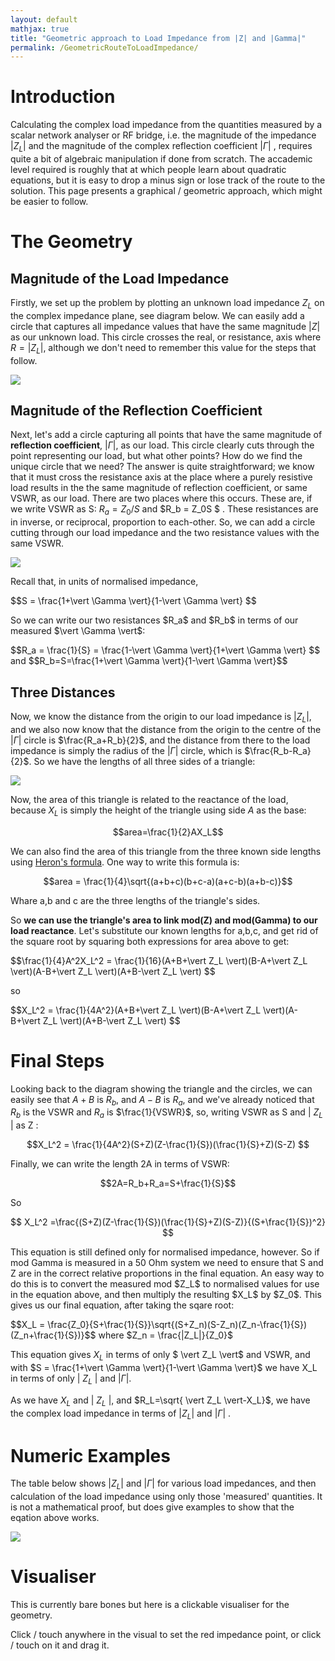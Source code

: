 ```yaml
---
layout: default
mathjax: true
title: "Geometric approach to Load Impedance from |Z| and |Gamma|"
permalink: /GeometricRouteToLoadImpedance/
---
```


# Introduction
Calculating the complex load impedance from the quantities measured by a scalar network analyser or RF bridge, i.e. the magnitude of the impedance $\vert Z_L \vert$ and the magnitude of the complex reflection coefficient $\vert \Gamma \vert$ , requires quite a bit of algebraic manipulation if done from scratch. The accademic level required is roughly that at which people learn about quadratic equations, but it is easy to drop a minus sign or lose track of the route to the solution. This page presents a graphical / geometric approach, which might be easier to follow.

# The Geometry
## Magnitude of the Load Impedance
Firstly, we set up the problem by plotting an unknown load impedance $Z_L$ on the complex impedance plane, see diagram below. We can easily add a circle that captures all impedance values that have the same magnitude $\vert Z \vert$ as our unknown load. This circle crosses the real, or resistance, axis where $R = \vert Z_L \vert$, although we don't need to remember this value for the steps that follow.

<img src='https://g1ojs.github.io/G1OJS-MR300-SARK100-Firmware/assets/img/GeometricRouteModZ.PNG'>

## Magnitude of the Reflection Coefficient
Next, let's add a circle capturing all points that have the same magnitude of **reflection coefficient**,  $\vert \Gamma \vert$, as our load. This circle clearly cuts through the point representing our load, but what other points? How do we find the unique circle that we need? The answer is quite straightforward; we know that it must cross the resistance axis at the place where a purely resistive load results in the the same magnitude of reflection coefficient, or same VSWR, as our load. There are two places where this occurs. These are, if we write VSWR as S: $R_a = Z_0/S$ and $R_b = Z_0S $ . These resistances are in inverse, or reciprocal, proportion to each-other. So, we can add a circle cutting through our load impedance and the two resistance values with the same VSWR.

<img src='https://g1ojs.github.io/G1OJS-MR300-SARK100-Firmware/assets/img/GeometricRouteModGamma.PNG'>

<p>Recall that, in units of normalised impedance, </p>

<div class='equation'>
$$S = \frac{1+\vert \Gamma \vert}{1-\vert \Gamma \vert} $$
</div>
<div style='clear:both;'></div>

<p>So we can write our two resistances $R_a$ and $R_b$ in terms of our measured  $\vert \Gamma \vert$:</p>

<div class='equation'>
$$R_a = \frac{1}{S} = \frac{1-\vert \Gamma \vert}{1+\vert \Gamma \vert} $$ and $$R_b=S=\frac{1+\vert \Gamma \vert}{1-\vert \Gamma \vert}$$ 
</div>
<div style='clear:both;'></div>

## Three Distances

Now, we know the distance from the origin to our load impedance is $\vert Z_L \vert$, and we also now know that the distance from the origin to the centre of the $\vert \Gamma \vert$ circle is $\frac{R_a+R_b}{2}$, and the distance from there to the load impedance is simply the radius of the $\vert \Gamma \vert$ circle, which is $\frac{R_b-R_a}{2}$. So we have the lengths of all three sides of a triangle:

<img src='https://g1ojs.github.io/G1OJS-MR300-SARK100-Firmware/assets/img/GeometricRouteTriangle.PNG'>

Now, the area of this triangle is related to the reactance of the load, because $X_L$ is simply the height of the triangle using side $A$ as the base: 

$$area=\frac{1}{2}AX_L$$

We can also find the area of this triangle from the three known side lengths using [Heron's formula](https://en.wikipedia.org/wiki/Heron%27s_formula). One way to write this formula is:

$$area = \frac{1}{4}\sqrt{(a+b+c)(b+c-a)(a+c-b)(a+b-c)}$$

Whare a,b and c are the three lengths of the triangle's sides. 

So **we can use the triangle's area to link mod(Z) and mod(Gamma) to our load reactance**. Let's substitute our known lengths for a,b,c, and get rid of the square root by squaring both expressions for area above to get:

<div class='equation'>
$$\frac{1}{4}A^2X_L^2 = \frac{1}{16}(A+B+\vert Z_L \vert)(B-A+\vert Z_L \vert)(A-B+\vert Z_L \vert)(A+B-\vert Z_L \vert) $$
</div>
<div style='clear:both;'></div>

so 
<div class='equation'>
$$X_L^2 = \frac{1}{4A^2}(A+B+\vert Z_L \vert)(B-A+\vert Z_L \vert)(A-B+\vert Z_L \vert)(A+B-\vert Z_L \vert) $$
</div>
<div style='clear:both;'></div>

# Final Steps
Looking back to the diagram showing the triangle and the circles, we can easily see that $A+B$ is $R_b$, and $A-B$ is $R_a$, and we've already noticed that $R_b$ is the VSWR and $R_a$ is $\frac{1}{VSWR}$, so, writing VSWR as S and $\vert$ $Z_L$ $\vert$ as Z :

$$X_L^2 = \frac{1}{4A^2}(S+Z)(Z-\frac{1}{S})(\frac{1}{S}+Z)(S-Z) $$

Finally, we can write the length 2A in terms of VSWR:

$$2A=R_b+R_a=S+\frac{1}{S}$$

<p>So </p>

$$ X_L^2 =\frac{(S+Z)(Z-\frac{1}{S})(\frac{1}{S}+Z)(S-Z)}{(S+\frac{1}{S})^2} $$

<p>This equation is still defined only for normalised impedance, however. So if mod Gamma is measured in a 50 Ohm system we need to ensure that S and Z are in the correct relative proportions in the final equation. An easy way to do this is to convert the measured mod $Z_L$ to normalised values for use in the equation above, and then multiply the resulting $X_L$ by $Z_0$. This gives us our final equation, after taking the sqare root:</p>

<div class='HighlightBox'>
$$X_L = \frac{Z_0}{S+\frac{1}{S}}\sqrt{(S+Z_n)(S-Z_n)(Z_n-\frac{1}{S})(Z_n+\frac{1}{S})}$$
  where $Z_n = \frac{|Z_L|}{Z_0}$
</div>

This equation gives $X_L$ in terms of only $ \vert Z_L \vert$ and VSWR, and with $S = \frac{1+\vert \Gamma \vert}{1-\vert \Gamma \vert}$ we have X_L in terms of only $\vert$ $Z_L$ $\vert$ and $\vert \Gamma \vert$.

As we have $X_L$ and $\vert$ $Z_L$ $\vert$, and $R_L=\sqrt{ \vert Z_L \vert-X_L}$, we have the complex load impedance in terms of $\vert Z_L \vert$ and $\vert \Gamma \vert$ .

# Numeric Examples
The table below shows $\vert Z_L \vert$ and $\vert \Gamma \vert$ for various load impedances, and then calculation of the load impedance using only those 'measured' quantities. It is not a mathematical proof, but does give examples to show that the eqation above works.

<img src='https://g1ojs.github.io/G1OJS-MR300-SARK100-Firmware/assets/img/GeometricRouteExamples.PNG'>

# Visualiser
This is currently bare bones but here is a clickable visualiser for the geometry.

Click / touch anywhere in the visual to set the red impedance point, or click / touch on it and drag it.

<canvas id="impedance" width="300" height="300"></canvas>
<canvas id="smith" width="300" height="300"></canvas>
<div id="debug"></div>
<script src='https://g1ojs.github.io/G1OJS-MR300-SARK100-Firmware/pages/modZmodGamma.js'></script>






